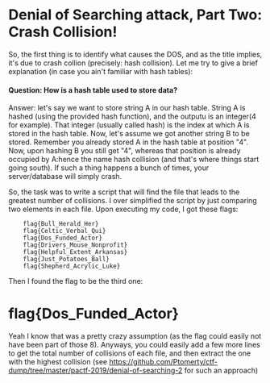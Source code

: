 # Denial of Searching attack, Part Two: Crash Collision!

So, the first thing is to identify what causes the DOS, and as the title implies, it's due to crash collion (precisely: hash collision). Let me try to give a brief explanation (in case you ain't familiar with hash tables):

#### Question: How is a hash table used to store data?

Answer: let's say we want to store string A in our hash table. String A is hashed (using the provided hash function), and the outputu is an integer(4 for example). That integer (usually called hash) is the index at which A is stored in the hash table. Now, let's assume we got another string B to be stored. Remember you already stored A in the hash table at position "4". Now, upon hashing B you still get "4", whereas that position is already occupied by A:hence the name hash collision (and that's where things start going south). If such a thing happens a bunch of times, your server/database will simply crash.


So, the task was to write a script that will find the file that leads to the greatest number of collisions. I over simplified the script by just comparing two elements in each file. Upon executing my code, I got these flags:

        flag{Bull_Herald_Her}
        flag{Celtic_Verbal_Qui}
        flag{Dos_Funded_Actor}
        flag{Drivers_Mouse_Nonprofit}
        flag{Helpful_Extent_Arkansas}
        flag{Just_Potatoes_Ball}
        flag{Shepherd_Acrylic_Luke}
        
Then I found the flag to be the third one:
# flag{Dos_Funded_Actor}

Yeah I know that was a pretty crazy assumption (as the flag could easily not have been part of those 8). Anyways, you could easily add a few more lines to get the total number of collisions of each file, and then extract the one with the highest collision (see https://github.com/Ptomerty/ctf-dump/tree/master/pactf-2019/denial-of-searching-2 for such an approach)

